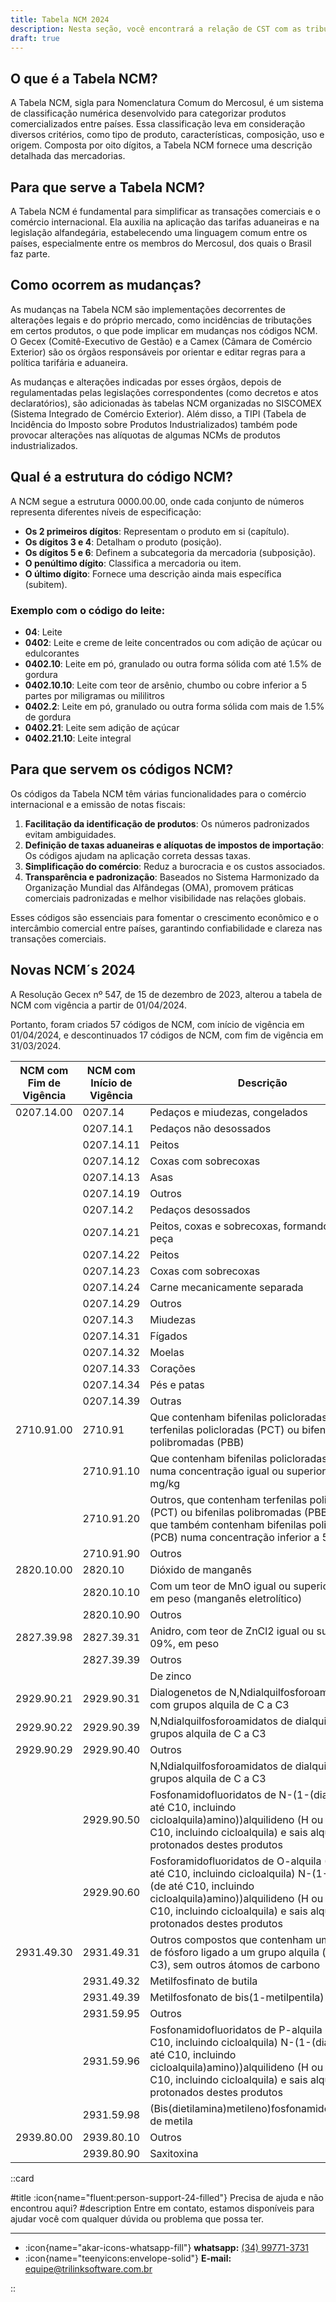 ```yaml
---
title: Tabela NCM 2024
description: Nesta seção, você encontrará a relação de CST com as tributações do Syspro ERP
draft: true
---
```

## O que é a Tabela NCM?

A Tabela NCM, sigla para Nomenclatura Comum do Mercosul, é um sistema de classificação numérica desenvolvido para categorizar produtos comercializados entre países. Essa classificação leva em consideração diversos critérios, como tipo de produto, características, composição, uso e origem. Composta por oito dígitos, a Tabela NCM fornece uma descrição detalhada das mercadorias.

## Para que serve a Tabela NCM?

A Tabela NCM é fundamental para simplificar as transações comerciais e o comércio internacional. Ela auxilia na aplicação das tarifas aduaneiras e na legislação alfandegária, estabelecendo uma linguagem comum entre os países, especialmente entre os membros do Mercosul, dos quais o Brasil faz parte.

## Como ocorrem as mudanças?

As mudanças na Tabela NCM são implementações decorrentes de alterações legais e do próprio mercado, como incidências de tributações em certos produtos, o que pode implicar em mudanças nos códigos NCM. O Gecex (Comitê-Executivo de Gestão) e a Camex (Câmara de Comércio Exterior) são os órgãos responsáveis por orientar e editar regras para a política tarifária e aduaneira.

As mudanças e alterações indicadas por esses órgãos, depois de regulamentadas pelas legislações correspondentes (como decretos e atos declaratórios), são adicionadas às tabelas NCM organizadas no SISCOMEX (Sistema Integrado de Comércio Exterior). Além disso, a TIPI (Tabela de Incidência do Imposto sobre Produtos Industrializados) também pode provocar alterações nas alíquotas de algumas NCMs de produtos industrializados.

## Qual é a estrutura do código NCM?

A NCM segue a estrutura 0000.00.00, onde cada conjunto de números representa diferentes níveis de especificação:

- **Os 2 primeiros dígitos**: Representam o produto em si (capítulo).
- **Os dígitos 3 e 4**: Detalham o produto (posição).
- **Os dígitos 5 e 6**: Definem a subcategoria da mercadoria (subposição).
- **O penúltimo dígito**: Classifica a mercadoria ou item.
- **O último dígito**: Fornece uma descrição ainda mais específica (subitem).

### Exemplo com o código do leite:

- **04**: Leite
- **0402**: Leite e creme de leite concentrados ou com adição de açúcar ou edulcorantes
- **0402.10**: Leite em pó, granulado ou outra forma sólida com até 1.5% de gordura
- **0402.10.10**: Leite com teor de arsênio, chumbo ou cobre inferior a 5 partes por miligramas ou mililitros
- **0402.2**: Leite em pó, granulado ou outra forma sólida com mais de 1.5% de gordura
- **0402.21**: Leite sem adição de açúcar
- **0402.21.10**: Leite integral

## Para que servem os códigos NCM?

Os códigos da Tabela NCM têm várias funcionalidades para o comércio internacional e a emissão de notas fiscais:

1. **Facilitação da identificação de produtos**: Os números padronizados evitam ambiguidades.
2. **Definição de taxas aduaneiras e alíquotas de impostos de importação**: Os códigos ajudam na aplicação correta dessas taxas.
3. **Simplificação do comércio**: Reduz a burocracia e os custos associados.
4. **Transparência e padronização**: Baseados no Sistema Harmonizado da Organização Mundial das Alfândegas (OMA), promovem práticas comerciais padronizadas e melhor visibilidade nas relações globais.

Esses códigos são essenciais para fomentar o crescimento econômico e o intercâmbio comercial entre países, garantindo confiabilidade e clareza nas transações comerciais.

## Novas NCM´s 2024

A Resolução Gecex nº 547, de 15 de dezembro de 2023, alterou a tabela de NCM com vigência a partir de 01/04/2024.

Portanto, foram criados 57 códigos de NCM, com início de vigência em 01/04/2024, e descontinuados 17 códigos de NCM, com fim de vigência em 31/03/2024.

| NCM com Fim de Vigência | NCM com Início de Vigência    | Descrição                                                                                      | Início de Vigência | Fim de Vigência  |
|--------------------------------|--------------------------------------|------------------------------------------------------------------------------------------------|--------------------|------------------|
| 0207.14.00                     | 0207.14                              | Pedaços e miudezas, congelados                                                                 | 01/01/2016         | 31/03/2024       |
|                                | 0207.14.1                            | Pedaços não desossados                                                                         | 01/04/2024         |                  |
|                                | 0207.14.11                           | Peitos                                                                                         | 01/04/2024         |                  |
|                                | 0207.14.12                           | Coxas com sobrecoxas                                                                           | 01/04/2024         |                  |
|                                | 0207.14.13                           | Asas                                                                                           | 01/04/2024         |                  |
|                                | 0207.14.19                           | Outros                                                                                         | 01/04/2024         |                  |
|                                | 0207.14.2                            | Pedaços desossados                                                                             | 01/04/2024         |                  |
|                                | 0207.14.21                           | Peitos, coxas e sobrecoxas, formando uma só peça                                               | 01/04/2024         |                  |
|                                | 0207.14.22                           | Peitos                                                                                         | 01/04/2024         |                  |
|                                | 0207.14.23                           | Coxas com sobrecoxas                                                                           | 01/04/2024         |                  |
|                                | 0207.14.24                           | Carne mecanicamente separada                                                                   | 01/04/2024         |                  |
|                                | 0207.14.29                           | Outros                                                                                         | 01/04/2024         |                  |
|                                | 0207.14.3                            | Miudezas                                                                                       | 01/04/2024         |                  |
|                                | 0207.14.31                           | Fígados                                                                                        | 01/04/2024         |                  |
|                                | 0207.14.32                           | Moelas                                                                                         | 01/04/2024         |                  |
|                                | 0207.14.33                           | Corações                                                                                       | 01/04/2024         |                  |
|                                | 0207.14.34                           | Pés e patas                                                                                    | 01/04/2024         |                  |
|                                | 0207.14.39                           | Outras                                                                                         | 01/04/2024         |                  |
| 2710.91.00                     | 2710.91                              | Que contenham bifenilas policloradas (PCB), terfenilas policloradas (PCT) ou bifenilas polibromadas (PBB) | 01/01/2016         | 31/03/2024       |
|                                | 2710.91.10                           | Que contenham bifenilas policloradas (PCB) numa concentração igual ou superior a 50 mg/kg      | 01/04/2024         |                  |
|                                | 2710.91.20                           | Outros, que contenham terfenilas policloradas (PCT) ou bifenilas polibromadas (PBB), mesmo que também contenham bifenilas policloradas (PCB) numa concentração inferior a 50 mg/kg | 01/04/2024         |                  |
|                                | 2710.91.90                           | Outros                                                                                         | 01/04/2024         |                  |
| 2820.10.00                     | 2820.10                              | Dióxido de manganês                                                                            | 01/01/2016         | 31/03/2024       |
|                                | 2820.10.10                           | Com um teor de MnO igual ou superior a 91 %, em peso (manganês eletrolítico)                   | 01/04/2024         |                  |
|                                | 2820.10.90                           | Outros                                                                                         | 01/04/2024         |                  |
| 2827.39.98                     | 2827.39.31                           | Anidro, com teor de ZnCl2 igual ou superior a 09%, em peso                                     | 01/04/2024         |                  |
|                                | 2827.39.39                           | Outros                                                                                         | 01/04/2024         |                  |
|                                |                                      | De zinco                                                                                       | 01/01/2016         | 31/03/2024       |
| 2929.90.21                     | 2929.90.31                           | Dialogenetos de N,Ndialquilfosforoamidatos, com grupos alquila de C a C3                       | 01/01/2016         | 31/03/2024       |
| 2929.90.22                     | 2929.90.39                           | N,Ndialquilfosforoamidatos de dialquila, com grupos alquila de C a C3                          | 01/01/2016         | 31/03/2024       |
| 2929.90.29                     | 2929.90.40                           | Outros                                                                                         | 01/01/2016         | 31/03/2024       |
|                                |                                      | N,Ndialquilfosforoamidatos de dialquila, com grupos alquila de C a C3                          | 01/04/2024         |                  |
|                                | 2929.90.50                           | Fosfonamidofluoridatos de N-(1-(dialquila (de até C10, incluindo cicloalquila)amino))alquilideno (H ou de até C10, incluindo cicloalquila) e sais alquilados ou protonados destes produtos | 01/04/2024         |                  |
|                                | 2929.90.60                           | Fosforamidofluoridatos de O-alquila (H ou de até C10, incluindo cicloalquila) N-(1-(dialquila (de até C10, incluindo cicloalquila)amino))alquilideno (H ou de até C10, incluindo cicloalquila) e sais alquilados ou protonados destes produtos | 01/04/2024         |                  |
| 2931.49.30                     | 2931.49.31                           | Outros compostos que contenham um átomo de fósforo ligado a um grupo alquila (de C1 a C3), sem outros átomos de carbono | 01/04/2022         | 31/03/2024       |
|                                | 2931.49.32                           | Metilfosfinato de butila                                                                      | 01/04/2024         |                  |
|                                | 2931.49.39                           | Metilfosfonato de bis(1-metilpentila)                                                          | 01/04/2024         |                  |
|                                | 2931.59.95                           | Outros                                                                                         | 01/04/2024         |                  |
|                                | 2931.59.96                           | Fosfonamidofluoridatos de P-alquila (de até C10, incluindo cicloalquila) N-(1-(dialquila (de até C10, incluindo cicloalquila)amino))alquilideno (H ou de até C10, incluindo cicloalquila) e sais alquilados ou protonados destes produtos | 01/04/2024         |                  |
|                                | 2931.59.98                           | (Bis(dietilamina)metileno)fosfonamidofluoridato de metila                                     | 01/04/2024         |                  |
| 2939.80.00                     | 2939.80.10                           | Outros                                                                                         | 01/01/2017         | 31/03/2024       |
|                                | 2939.80.90                           | Saxitoxina                                                                                     | 01/04/2024         |                  |

::card

#title
:icon{name="fluent:person-support-24-filled"} Precisa de ajuda e não encontrou aqui?
#description
Entre em contato, estamos disponíveis para ajudar você com qualquer dúvida ou problema que possa ter.

---

- :icon{name="akar-icons-whatsapp-fill"} **whatsapp:** [(34) 99771-3731](https://wa.me/trilinksoftware)
- :icon{name="teenyicons:envelope-solid"} **E-mail:** [equipe@trilinksoftware.com.br](mailto:equipe@trilinksoftware.com.br)

::
